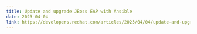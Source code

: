 ```yaml
---
title: Update and upgrade JBoss EAP with Ansible
date: 2023-04-04
link: https://developers.redhat.com/articles/2023/04/04/update-and-upgrade-jboss-eap-ansible
---
```


